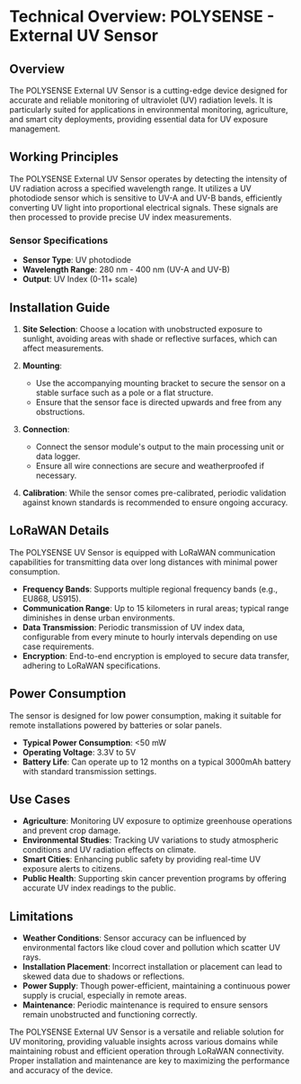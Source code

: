 # Technical Overview: POLYSENSE - External UV Sensor

## Overview

The POLYSENSE External UV Sensor is a cutting-edge device designed for accurate and reliable monitoring of ultraviolet (UV) radiation levels. It is particularly suited for applications in environmental monitoring, agriculture, and smart city deployments, providing essential data for UV exposure management.

## Working Principles

The POLYSENSE External UV Sensor operates by detecting the intensity of UV radiation across a specified wavelength range. It utilizes a UV photodiode sensor which is sensitive to UV-A and UV-B bands, efficiently converting UV light into proportional electrical signals. These signals are then processed to provide precise UV index measurements.

### Sensor Specifications

- **Sensor Type**: UV photodiode
- **Wavelength Range**: 280 nm - 400 nm (UV-A and UV-B)
- **Output**: UV Index (0-11+ scale)

## Installation Guide

1. **Site Selection**: Choose a location with unobstructed exposure to sunlight, avoiding areas with shade or reflective surfaces, which can affect measurements.
  
2. **Mounting**:
   - Use the accompanying mounting bracket to secure the sensor on a stable surface such as a pole or a flat structure.
   - Ensure that the sensor face is directed upwards and free from any obstructions.

3. **Connection**:
   - Connect the sensor module's output to the main processing unit or data logger.
   - Ensure all wire connections are secure and weatherproofed if necessary.

4. **Calibration**: While the sensor comes pre-calibrated, periodic validation against known standards is recommended to ensure ongoing accuracy.

## LoRaWAN Details

The POLYSENSE UV Sensor is equipped with LoRaWAN communication capabilities for transmitting data over long distances with minimal power consumption.

- **Frequency Bands**: Supports multiple regional frequency bands (e.g., EU868, US915).
- **Communication Range**: Up to 15 kilometers in rural areas; typical range diminishes in dense urban environments.
- **Data Transmission**: Periodic transmission of UV index data, configurable from every minute to hourly intervals depending on use case requirements.
- **Encryption**: End-to-end encryption is employed to secure data transfer, adhering to LoRaWAN specifications.

## Power Consumption

The sensor is designed for low power consumption, making it suitable for remote installations powered by batteries or solar panels.

- **Typical Power Consumption**: <50 mW
- **Operating Voltage**: 3.3V to 5V
- **Battery Life**: Can operate up to 12 months on a typical 3000mAh battery with standard transmission settings.

## Use Cases

- **Agriculture**: Monitoring UV exposure to optimize greenhouse operations and prevent crop damage.
- **Environmental Studies**: Tracking UV variations to study atmospheric conditions and UV radiation effects on climate.
- **Smart Cities**: Enhancing public safety by providing real-time UV exposure alerts to citizens.
- **Public Health**: Supporting skin cancer prevention programs by offering accurate UV index readings to the public.

## Limitations

- **Weather Conditions**: Sensor accuracy can be influenced by environmental factors like cloud cover and pollution which scatter UV rays.
- **Installation Placement**: Incorrect installation or placement can lead to skewed data due to shadows or reflections.
- **Power Supply**: Though power-efficient, maintaining a continuous power supply is crucial, especially in remote areas.
- **Maintenance**: Periodic maintenance is required to ensure sensors remain unobstructed and functioning correctly.

The POLYSENSE External UV Sensor is a versatile and reliable solution for UV monitoring, providing valuable insights across various domains while maintaining robust and efficient operation through LoRaWAN connectivity. Proper installation and maintenance are key to maximizing the performance and accuracy of the device.